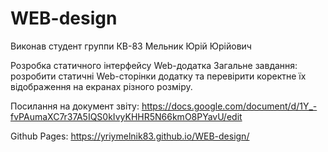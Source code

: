 # WEB-design
Виконав студент группи КВ-83 Мельник Юрій Юрійович

Розробка статичного інтерфейсу Web-додатка
Загальне завдання: розробити статичні Web-сторінки додатку та перевірити коректне їх відображення на екранах різного розміру.

Посилання на документ звіту: https://docs.google.com/document/d/1Y_-fvPAumaXC7r37A5IQS0kIvyKHHR5N66kmO8PYavU/edit

Github Pages: https://yriymelnik83.github.io/WEB-design/
